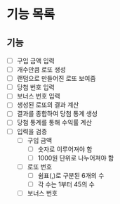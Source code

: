 # 기능 목록

## 기능
- [ ] 구입 금액 입력
- [ ] 개수만큼 로또 생성
- [ ] 랜덤으로 만들어진 로또 보여줌
- [ ] 당첨 번호 입력
- [ ] 보너스 번호 입력
- [ ] 생성된 로또의 결과 계산
- [ ] 결과를 종합하여 당첨 통계 생성
- [ ] 당첨 통계를 통해 수익률 계산
- [ ] 입력을 검증
  - [ ] 구입 금액
    - [ ] 숫자로 이루어져야 함
    - [ ] 1000원 단위로 나누어져야 함
  - [ ] 로또 번호
    - [ ] 쉼표(,)로 구분된 6개의 수
    - [ ] 각 수는 1부터 45의 수
  - [ ] 보너스 번호